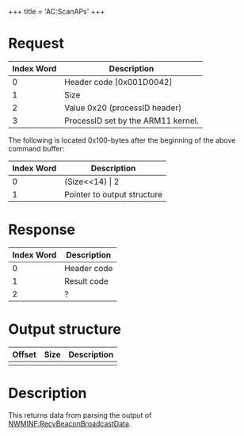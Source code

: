 +++
title = 'AC:ScanAPs'
+++

# Request

| Index Word | Description                        |
|------------|------------------------------------|
| 0          | Header code \[0x001D0042\]         |
| 1          | Size                               |
| 2          | Value 0x20 (processID header)      |
| 3          | ProcessID set by the ARM11 kernel. |

The following is located 0x100-bytes after the beginning of the above
command buffer:

| Index Word | Description                 |
|------------|-----------------------------|
| 0          | (Size\<\<14) \| 2           |
| 1          | Pointer to output structure |

# Response

| Index Word | Description |
|------------|-------------|
| 0          | Header code |
| 1          | Result code |
| 2          | ?           |

# Output structure

| Offset | Size | Description |
|--------|------|-------------|
|        |      |             |

# Description

This returns data from parsing the output of
[NWMINF:RecvBeaconBroadcastData](NWMINF:RecvBeaconBroadcastData "wikilink").
